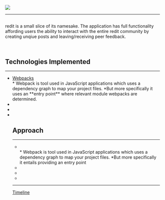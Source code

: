 <img src='https://i.imgur.com/wUsFUAS.png'></img>

<hr>
<h2></h2>
<p>redit is a small slice of its namesake. The application has full functionality affording users the ability to interact with the entire redit community by creating unqiue posts and leaving/receiving peer feedback. </p>
<br />
<h2>Technologies Implemented</h2>
<hr>
<ul>
  <li><a href='https://webpack.js.org'>Webpacks</a></li>
  * Webpack is tool used in JavaScript applications which uses a dependency graph to map your project files.
  *But more specifically it uses an **entry point** where relevant module webpacks are determined. 
  
   <li></li>
   <li></li>
   <li></li>
  
<h2>Approach</h2>
<hr>
<ul>
  <li></a></li>
  * Webpack is tool used in JavaScript applications which uses a dependency graph to map your project files.
  *But more specifically it entails providing an entry point 
   <li></li>
   <li></li>
   <li></li>
</ul>

<hr>
 
 <a href="https://github.com/gkopplin/redit/wiki/Timeline">Timeline</a>

